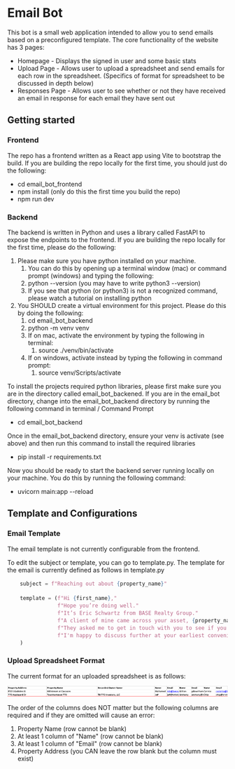 # Email Bot

This bot is a small web application intended to allow you to send emails based on a preconfigured template. 
The core functionality of the website has 3 pages:
- Homepage - Displays the signed in user and some basic stats
- Upload Page - Allows user to upload a spreadsheet and send emails for each row in the spreadsheet. (Specifics of format for spreadsheet to be discussed in depth below)
- Responses Page - Allows user to see whether or not they have received an email in response for each email they have sent out

## Getting started
### Frontend
The repo has a frontend written as a React app using Vite to bootstrap the build. 
If you are building the repo locally for the first time, you should just do the following:
- cd email_bot_frontend
- npm install (only do this the first time you build the repo)
- npm run dev

### Backend
The backend is written in Python and uses a library called FastAPI to expose
the endpoints to the frontend. 
If you are building the repo locally for the first time, please do the following:
1. Please make sure you have python installed on your machine. 
   1. You can do this by opening up a terminal window (mac) or command prompt (windows) and typing the following:
   2. python --version (you may have to write python3 --version)
   3. If you see that python (or python3) is not a recognized command, please watch a tutorial on installing python
2. You SHOULD create a virtual environment for this project. Please do this by doing the following:
   1. cd email_bot_backend
   2. python -m venv venv
   3. If on mac, activate the environment by typing the following in terminal:
      1. source ./venv/bin/activate
   4. If on windows, activate instead by typing the following in command prompt:
      1. source venv/Scripts/activate

To install the projects required python libraries, please first make sure you are in the directory called
email_bot_backened. If you are in the email_bot directory, change into the email_bot_backend directory by running the following command in terminal / Command Prompt
- cd email_bot_backend

Once in the email_bot_backend directory, ensure your venv is activate (see above) and then run this command to install the required libraries
- pip install -r requirements.txt

Now you should be ready to start the backend server running locally on your machine.
You do this by running the following command:
- uvicorn main:app --reload



## Template and Configurations

### Email Template
The email template is not currently configurable from the frontend. 

To edit the subject or template, you can go to template.py. The template for the email is currently defined as follows in template.py

```python
    subject = f"Reaching out about {property_name}"

    template = (f"Hi {first_name},"
                f"Hope you’re doing well."
                f"It’s Eric Schwartz from BASE Realty Group."
                f"A client of mine came across your asset, {property_name}."
                f"They asked me to get in touch with you to see if you would entertain an offer on it."
                f"I'm happy to discuss further at your earliest convenience."
    )
```

### Upload Spreadsheet Format
The current format for an uploaded spreadsheet is as follows:

![img.png](spreadsheet_example.png)

The order of the columns does NOT matter but the following columns are required
and if they are omitted will cause an error:
1. Property Name (row cannot be blank)
2. At least 1 column of "Name" (row cannot be blank)
3. At least 1 column of "Email" (row cannot be blank)
4. Property Address (you CAN leave the row blank but the column must exist)

